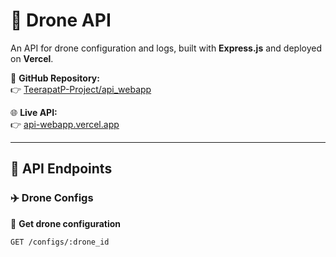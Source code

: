 # 🚀 Drone API  
An API for drone configuration and logs, built with **Express.js** and deployed on **Vercel**.  

📌 **GitHub Repository:**  
👉 [TeerapatP-Project/api_webapp](https://github.com/TeerapatP-Project/api_webapp.git)  

🌐 **Live API:**  
👉 [api-webapp.vercel.app](https://api-webapp.vercel.app)  

---

## 📌 **API Endpoints**  

### ✈️ **Drone Configs**  
📍 **Get drone configuration**  
```http
GET /configs/:drone_id
